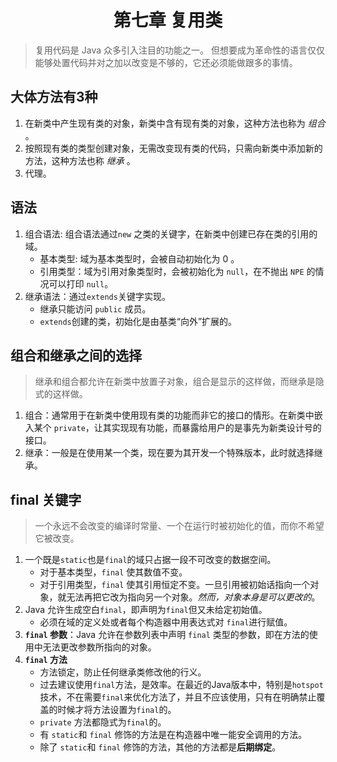 # <center>第七章 复用类 </center> #
> 复用代码是 Java 众多引入注目的功能之一。 但想要成为革命性的语言仅仅能够处置代码并对之加以改变是不够的，它还必须能做跟多的事情。

## 大体方法有3种
1. 在新类中产生现有类的对象，新类中含有现有类的对象，这种方法也称为 *组合* 。
2. 按照现有类的类型创建对象，无需改变现有类的代码，只需向新类中添加新的方法，这种方法也称 *继承* 。
3. 代理。

## 语法
1.  组合语法: 组合语法通过`new` 之类的关键字，在新类中创建已存在类的引用的域。
    - 基本类型: 域为基本类型时，会被自动初始化为 0 。
    - 引用类型：域为引用对象类型时，会被初始化为 `null`，在不抛出 `NPE` 的情况可以打印 `null`。
2. 继承语法：通过`extends`关键字实现。
    - 继承只能访问 `public` 成员。
    - `extends`创建的类，初始化是由基类“向外”扩展的。

## 组合和继承之间的选择
> 继承和组合都允许在新类中放置子对象，组合是显示的这样做，而继承是隐式的这样做。
1. 组合：通常用于在新类中使用现有类的功能而非它的接口的情形。在新类中嵌入某个 `private`，让其实现现有功能，而暴露给用户的是事先为新类设计号的接口。
2. 继承：一般是在使用某一个类，现在要为其开发一个特殊版本，此时就选择继承。

## final 关键字
> 一个永远不会改变的编译时常量、一个在运行时被初始化的值，而你不希望它被改变。
1. 一个既是`static`也是`final`的域只占据一段不可改变的数据空间。
    - 对于基本类型，`final` 使其数值不变。
    - 对于引用类型，`final` 使其引用恒定不变。一旦引用被初始话指向一个对象，就无法再把它改为指向另一个对象。*然而，对象本身是可以更改的*。
2. Java 允许生成空白`final`，即声明为`final`但又未给定初始值。
    - 必须在域的定义处或者每个构造器中用表达式对 `final`进行赋值。
3. **`final` 参数**：Java 允许在参数列表中声明 `final` 类型的参数，即在方法的使用中无法更改参数所指向的对象。
4. **`final` 方法**
    - 方法锁定，防止任何继承类修改他的行义。
    - 过去建议使用`final`方法，是效率。在最近的Java版本中，特别是`hotspot`技术，不在需要`final`来优化方法了，并且不应该使用，只有在明确禁止覆盖的时候才将方法设置为`final`的。
    - `private` 方法都隐式为`final`的。
    - 有 `static`和 `final` 修饰的方法是在构造器中唯一能安全调用的方法。
    - 除了 `static`和 `final` 修饰的方法，其他的方法都是**后期绑定**。